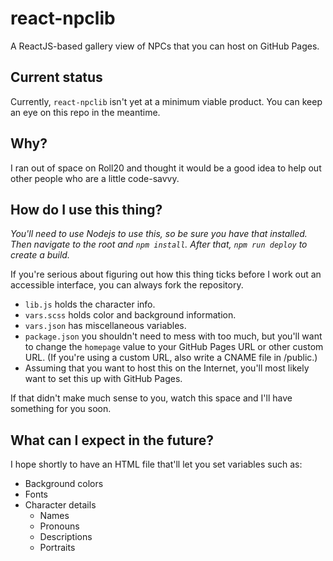 # react-npclib
A ReactJS-based gallery view of NPCs that you can host on GitHub Pages.

## Current status
Currently, `react-npclib` isn't yet at a minimum viable product. You can keep an eye on this repo in the meantime. 

## Why?
I ran out of space on Roll20 and thought it would be a good idea to help out other people who are a little code-savvy.

## How do I use this thing?
*You'll need to use Nodejs to use this, so be sure you have that installed. Then navigate to the root and `npm install`. After that, `npm run deploy` to create a build.*

If you're serious about figuring out how this thing ticks before I work out an accessible interface, you can always fork the repository. 

* `lib.js` holds the character info. 
* `vars.scss` holds color and background information.
* `vars.json` has miscellaneous variables.
* `package.json` you shouldn't need to mess with too much, but you'll want to change the `homepage` value to your GitHub Pages URL or other custom URL. (If you're using a custom URL, also write a CNAME file in /public.)
* Assuming that you want to host this on the Internet, you'll most likely want to set this up with GitHub Pages.  

If that didn't make much sense to you, watch this space and I'll have something for you soon.

## What can I expect in the future?
I hope shortly to have an HTML file that'll let you set variables such as:
* Background colors
* Fonts
* Character details
    * Names
    * Pronouns
    * Descriptions
    * Portraits

